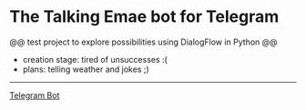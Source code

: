 # The Talking Emae bot for Telegram
@@ test project to explore possibilities using DialogFlow in Python @@

+ creation stage: tired of unsuccesses :(
+ plans: telling weather and jokes ;)

---
[Telegram Bot](http://t.me/talking_emae_bot)

